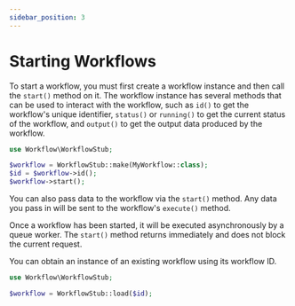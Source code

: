 ```yaml
---
sidebar_position: 3
---
```


# Starting Workflows

To start a workflow, you must first create a workflow instance and then call the `start()` method on it. The workflow instance has several methods that can be used to interact with the workflow, such as `id()` to get the workflow's unique identifier, `status()` or `running()` to get the current status of the workflow, and `output()` to get the output data produced by the workflow.

```php
use Workflow\WorkflowStub;

$workflow = WorkflowStub::make(MyWorkflow::class);
$id = $workflow->id();
$workflow->start();
```

You can also pass data to the workflow via the `start()` method. Any data you pass in will be sent to the workflow's `execute()` method.

Once a workflow has been started, it will be executed asynchronously by a queue worker. The `start()` method returns immediately and does not block the current request.

You can obtain an instance of an existing workflow using its workflow ID.

```php
use Workflow\WorkflowStub;

$workflow = WorkflowStub::load($id);
```
